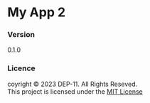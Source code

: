 # My App 2

### Version
0.1.0

### Licence
coyright &copy; 2023 DEP-11. All Rights Reseved. <br>
This project is licensed under the [MIT License](License.txt)
